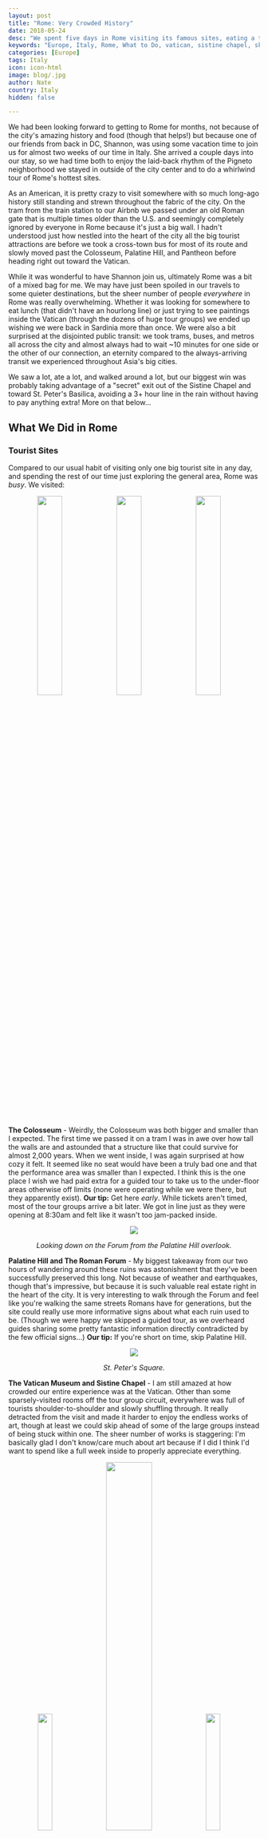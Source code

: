 ```yaml
---
layout: post
title: "Rome: Very Crowded History"
date: 2018-05-24
desc: "We spent five days in Rome visiting its famous sites, eating a ton, and having friend with a friend from back home."
keywords: "Europe, Italy, Rome, What to Do, vatican, sistine chapel, skip st peters line, RTW"
categories: [Europe]
tags: Italy
icon: icon-html
image: blog/.jpg
author: Nate
country: Italy
hidden: false

---
```


We had been looking forward to getting to Rome for months, not because of the city's amazing history and food (though that helps!) but because one of our friends from back in DC, Shannon, was using some vacation time to join us for almost two weeks of our time in Italy. She arrived a couple days into our stay, so we had time both to enjoy the laid-back rhythm of the Pigneto neighborhood we stayed in outside of the city center and to do a whirlwind tour of Rome's hottest sites. 

As an American, it is pretty crazy to visit somewhere with so much long-ago history still standing and strewn throughout the fabric of the city. On the tram from the train station to our Airbnb we passed under an old Roman gate that is multiple times older than the U.S. and seemingly completely ignored by everyone in Rome because it's just a big wall. I hadn't understood just how nestled into the heart of the city all the big tourist attractions are before we took a cross-town bus for most of its route and slowly moved past the Colosseum, Palatine Hill, and Pantheon before heading right out toward the Vatican.

While it was wonderful to have Shannon join us, ultimately Rome was a bit of a mixed bag for me. We may have just been spoiled in our travels to some quieter destinations, but the sheer number of people _everywhere_ in Rome was really overwhelming. Whether it was looking for somewhere to eat lunch (that didn't have an hourlong line) or just trying to see paintings inside the Vatican (through the dozens of huge tour groups) we ended up wishing we were back in Sardinia more than once. We were also a bit surprised at the disjointed public transit: we took trams, buses, and metros all across the city and almost always had to wait ~10 minutes for one side or the other of our connection, an eternity compared to the always-arriving transit we experienced throughout Asia's big cities.

We saw a lot, ate a lot, and walked around a lot, but our biggest win was probably taking advantage of a "secret" exit out of the Sistine Chapel and toward St. Peter's Basilica, avoiding a 3+ hour line in the rain without having to pay anything extra! More on that below...

## <i class="fa fa-check-square" aria-hidden="true" style="color:#2495C4;"></i> What We Did in Rome

### Tourist Sites

Compared to our usual habit of visiting only one big tourist site in any day, and spending the rest of our time just exploring the general area, Rome was _busy_. We visited:

<div style="text-align: center; max-width: calc(100% - 20px);"><a href="/static/assets/img/blog/RomeColosseumOuter.jpg" target="_blank"><img src="/static/assets/img/blog/RomeColosseumOuter.jpg" width="32%"></a> <a href="/static/assets/img/blog/RomeColosseumInnerFloor.jpg" target="_blank"><img src="/static/assets/img/blog/RomeColosseumInnerFloor.jpg" width="32%"></a> <a href="/static/assets/img/blog/RomeColosseumUs.jpg" target="_blank"><img src="/static/assets/img/blog/RomeColosseumUs.jpg" width="32%"></a></div><p></p>

**The Colosseum** - Weirdly, the Colosseum was both bigger and smaller than I expected. The first time we passed it on a tram I was in awe over how tall the walls are and astounded that a structure like that could survive for almost 2,000 years. When we went inside, I was again surprised at how cozy it felt. It seemed like no seat would have been a truly bad one and that the performance area was smaller than I expected. I think this is the one place I wish we had paid extra for a guided tour to take us to the under-floor areas otherwise off limits (none were operating while we were there, but they apparently exist). **Our tip:** Get here _early_. While tickets aren't timed, most of the tour groups arrive a bit later. We got in line just as they were opening at 8:30am and felt like it wasn't too jam-packed inside.

<div style="text-align: center;"><a href="/static/assets/img/blog/RomeForumPANO.jpg" target="_blank"><img src="/static/assets/img/blog/RomeForumPANO.jpg" style="max-width: calc(95% - 20px);"></a><p><i>Looking down on the Forum from the Palatine Hill overlook.</i></p></div><p></p> 

**Palatine Hill and The Roman Forum** - My biggest takeaway from our two hours of wandering around these ruins was astonishment that they've been successfully preserved this long. Not because of weather and earthquakes, though that's impressive, but because it is such valuable real estate right in the heart of the city. It is very interesting to walk through the Forum and feel like you're walking the same streets Romans have for generations, but the site could really use more informative signs about what each ruin used to be. (Though we were happy we skipped a guided tour, as we overheard guides sharing some pretty fantastic information directly contradicted by the few official signs...) **Our tip:** If you're short on time, skip Palatine Hill.

<div style="text-align: center;"><a href="/static/assets/img/blog/RomeVaticanPANO.jpg" target="_blank"><img src="/static/assets/img/blog/RomeVaticanPANO.jpg" style="max-width: calc(95% - 20px);"></a><p><i>St. Peter's Square.</i></p></div><p></p> 

**The Vatican Museum and Sistine Chapel** - I am still amazed at how crowded our entire experience was at the Vatican. Other than some sparsely-visited rooms off the tour group circuit, everywhere was full of tourists shoulder-to-shoulder and slowly shuffling through. It really detracted from the visit and made it harder to enjoy the endless works of art, though at least we could skip ahead of some of the large groups instead of being stuck within one. The sheer number of works is staggering: I'm basically glad I don't know/care much about art because if I did I think I'd want to spend like a full week inside to properly appreciate everything. 

<div style="text-align: center; max-width: calc(100% - 20px);"><a href="/static/assets/img/blog/RomeVaticanSculptedDrapes.jpg" target="_blank"><img src="/static/assets/img/blog/RomeVaticanSculptedDrapes.jpg" width="24.5%"></a> <a href="/static/assets/img/blog/RomeVaticanMapHallway.jpg" target="_blank"><img src="/static/assets/img/blog/RomeVaticanMapHallway.jpg" width="43.5%"></a> <a href="/static/assets/img/blog/RomeVaticanScultureModel.jpg" target="_blank"><img src="/static/assets/img/blog/RomeVaticanScultureModel.jpg" width="24.5%"></a><p><i>Left: Why have drapes when you can just sculpt some out of marble? Center: My favorite room in the Vatican Museum, with painted maps of different areas of Italy. Right: The thinness of some of the sculpture is dumbfounding to me.</i></p></div><p></p>

The Sistine Chapel is obviously astounding, and a lot smaller than I had imagined before we arrived. Though, again, being packed in like sardines to stand there and stare up at the ceiling felt a bit less climactic than if we had been able to sit in pews and really appreciate all of the different motifs. **Our tip:** Buy a [skip the line ticket](LINK) for a few extra euro _and_ use the `partners` line to get in: we had literally zero wait time to get all the way into the museum.

<div style="text-align: center; max-width: calc(100% - 20px);"><a href="/static/assets/img/blog/RomeVaticanSquare.jpg" target="_blank"><img src="/static/assets/img/blog/RomeVaticanSquare.jpg" width="35.5%"></a> <a href="/static/assets/img/blog/RomeVaticanStPetersBig.jpg" target="_blank"><img src="/static/assets/img/blog/RomeVaticanStPetersBig.jpg" width="20%"></a> <a href="/static/assets/img/blog/RomeVaticanStPetersCeiling.jpg" target="_blank"><img src="/static/assets/img/blog/RomeVaticanStPetersCeiling.jpg" width="35.5%"></a><p><i>Outside and inside St. Peter's Basilica.</i></p></div><p></p>

**St. Peter's Basilica** - _Wow!_ This was the one place in Rome where it seemed like they properly meter the flow of tourists and we had space to both move around and actually appreciate the space. I'm sure it also helps that feeling that the Basilica is _huge_, way larger than I expected even knowing going in that it's the largest one in the world. Like [PLACE](LINK), visiting was a continual lesson in poor tourist behavior, but otherwise it was probably my favorite site in Rome. If we hadn't been starving by this point I think we could have easily stayed for hours exploring the main space and then the crypt. We didn't go to the top of the dome because the line was so long when we arrived, but when we were leaving it was only a few people so would have been possible. **Our top tip for all of Rome: Use the ["secret" exit from the Sistine Chapel](LINK) that all the tour groups use to move directly to St. Peter's and skip the _3 hour_ line outside to re-enter once you'v left the Vatican Museum.** We did it, the guards didn't stop us/didn't seem to care, and it was probably the only reason we actually got in to St. Peter's instead of just giving up when we saw the line.

<div style="text-align: center; max-width: calc(100% - 20px);"><a href="/static/assets/img/blog/RomeBorgheseView.jpg" target="_blank"><img src="/static/assets/img/blog/RomeBorgheseView.jpg" width="45%"></a> <a href="/static/assets/img/blog/RomeBorgheseLake.jpg" target="_blank"><img src="/static/assets/img/blog/RomeBorgheseLake.jpg" width="45%"></a><p><i>Villa Borghese</i></p></div><p></p>

**Villa Borghese Park** - Shannon had wanted to go to the art museum at Villa Borghese but by the time we looked for tickets every hour-long entry slot was fully booked for our entire time in Rome. Happy for me, sad for her, but we could still go and explore the free public gardens just to the north of the heart of Rome. Entering by the **Piazza di Popolo** we immediately got to a platform with stunning views across the Piazza, the River Tiber, and all the way to the Vatican. The rest of the park was an almost-empty green space we really enjoyed wandering through, and with good public transit at every exit it is the rare place in Rome that is truly _convenient._

**Giardino degli Aranci** - We visited this small park overlooking the River Tiber on our first day, mostly because it was beautiful out and rain was forecasted for the rest of our time. It was a Saturday and the park was _packed_ with both locals and tourists enjoying the sunshine. We took some lovely photos of the view across the river toward the Vatican but without any free benches we didn't stay long before heading down the steep stairs on its west side to walk along the river itself.

<div style="text-align: center; max-width: calc(100% - 20px);"><a href="/static/assets/img/blog/RomeAmyParkBalcony.jpg" target="_blank"><img src="/static/assets/img/blog/RomeAmyParkBalcony.jpg" width="45%"></a> <a href="/static/assets/img/blog/RomeCastleSanTelmoBridge.jpg" target="_blank"><img src="/static/assets/img/blog/RomeCastleSanTelmoBridge.jpg" width="45%"></a><p><i>Left: Giardino degli Aranci. Right: Castel Sant'Angelo from across the river.</i></p></div><p></p>

**Trastevere Neighborhood** - We had been told that Trastevere is _the_ neighborhood for good eating in Rome, and also great to just wander around exploring endless narrow streets. What we didn't understand is that _everyone_ is told this. Every restaurant we tried to stop at was fully-booked or had a line out the door, and the directionless wandering we're so fond of was a bit mired by hearing more English than Italian from everyone else doing the same thing. We did find a couple empty and interesting streets, but mostly we just felt like tourists have overwhelmed the area.

**Fountains** - We visited the **Trevi Fountain**, the **Moro**, the **Neptune**, and countless other smaller ones. I hadn't realized just how big a thing these are for tourists, and every one we went to was (again) completely packed. Trevi was definitely worst, with so many tourists it was hard to move around, but there is definitely no sitting around, sipping coffee, and enjoying the sound of water at any of them. Oh well!

**INSERT FOUNTAIN PHOTOS**

### Pizza, Pasta, and More

Ordered roughly from the place we enjoyed the most to the least, it's worth mentioning our meals at:

**Sora Margherita** - This hidden gem in downtown Rome has definitely been discovered by tourists–the handwritten signs in English reminding you how to pay are evidence enough–but not changed by them and was our favorite meal in Rome. We arrived right when they were opening at 12:30pm and were lucky that we did as we got one of only two tables that weren't pre-reserved. The pasta was fresh and by far the tastiest we've had in Italy, though the biggest standout was their deep fried artichoke appetizer, which had amazingly crispy leaves, a soft heart, and was truly perfect. We'd go back in a heartbeat and bring bigger appetites so we could really indulge.

<div style="float: right; text-align: right; width: 28%;"><a href="/static/assets/img/blog/RomePizzasHuge.jpg" target="_blank"><img src="/static/assets/img/blog/RomePizzasHuge.jpg" width="95%"></a><p><i>Too much food at Pizzeria da Simone.</i></p></div><p></p>

**Pizzeria da Simone** - This pizza and pasta place with a couple locations out in the neighborhoods away from downtown was our first meal in Rome and was a wonderful surprise. Despite us being the only non-Italian-speakers there they were happy to help us struggle through ordering and advised us well to try their `suppli` (fried balls of rice and sauce/toppings). We ended up ordering about twice as much as we could eat and they helped us package it up so we could have the rest for dinner, I'm sure laughing a bit at the silly Americans. Everything we had was great and we'd definitely head there again if we were nearby.

<div style="text-align: center; max-width: calc(100% - 20px);"><a href="/static/assets/img/blog/RomeRaceCrowd.jpg" target="_blank"><img src="/static/assets/img/blog/RomeRaceCrowd.jpg" width="45%"></a><p><i>Race for a Cure... in our way!</i></p></div><p></p>

**Campagna Amica Market (weekend-only)** - We had a bit of a misfire on our first morning in Rome, when we got halfway to Trastavere on the tram only to be offloaded because Rome's Race for a Cure was taking place and a hundred thousand walkers were in our way... We fought our way through the crowds toward the river and then cut off to this weekend-only market tucked away in an old warehouse. While about half the people there had wandered over from the race, there were few tourists and the cheese and meat selection was phenomenal. We enjoyed some fried octopus and anchovies from a food truck in the courtyard and felt it was the best market we've been to since Asia.

**Obicà** - Billed as a "mozzarella bar", we had a totally-fine lunch at Obicà but weren't blown away by any of it. I got my first Italian carbonara, which I'd been really looking forward to, and ended up with a bowl closer to scrambled-eggs-with-noodles than anything I would normally associate with carbonara.

**DaVero** - Out in Pineto near our Airbnb, we stopped here for on our last evening in Rome for an `aperitivo` - traditionally a happy hour where you buy a drink and get free access to a robust buffet. Their concept was a bit different, with you ordering items rather than visiting a buffet, and everything was just _okay_.

**Necci** - Also out in Pineto, this seemed to be the biggest hotspot of the area. Highly recommended by our Airbnb host and seemingly always busy, we were turned away for lunch on our first day but later went back for drinks with Shannon. Their House Spritz was one of the worst drinks any of us had ever tasted (cough syrup!) and nothing else was that much better. Definitely a cool spot, but we'd stick to wine/beer in the future...

### Gelato

Shannon made a pledge to herself before setting out to Italy that she would have gelato every day she was there and while, sadly, we broke that streak after eating too much for lunch one day we still had our fill.

<div style="text-align: center; max-width: calc(100% - 20px);"><a href="/static/assets/img/blog/RomeGelatoAmyOutside.jpg" target="_blank"><img src="/static/assets/img/blog/RomeGelatoAmyOutside.jpg" width="24.5%"></a> <a href="/static/assets/img/blog/RomeVaticanGelatoSunglasses.jpg" target="_blank"><img src="/static/assets/img/blog/RomeVaticanGelatoSunglasses.jpg" width="43.5%"></a> <a href="/static/assets/img/blog/RomeGelatoOldBridge.jpg" target="_blank"><img src="/static/assets/img/blog/RomeGelatoOldBridge.jpg" width="24.5%"></a><p><i>Left: Amy with her cone outside our favorite Gelato shop. Right: The famous, if underwhelming, gelato across from the Vatican.</i></p></div><p></p>

We got a lot of recommendations from friends who've spent time in Italy, but our favorite by fare was **Gelateria del Viale** on the edge of the Trastevere neighborhood. Their fruit flavors were incredibly deep while still being very creamy, and their chocolate was the most savory I've ever had. If I were stuck on a desert island with one ice cream shop from anywhere in the world, this would be it.

We also tried the much-hyped **Old Bridge Gelateria** across the street from the Vatican line and thought it was good but not great. The flavors weren't quite as robust and their chocolate ended up feeling a bit slimey for reasons I don't understand. Our only _bad_ experience was at **Gelateria dei Gracchi** near the Piazza di Popolo, which was probably the worst gelato we've ever had. They're popular and other people didn't seem disgusted, but ours were poor, tasteless imitations of good gelato.

## <i class="fa fa-check-square" aria-hidden="true" style="color:#2495C4;"></i> How We Did with Our Budget in Rome

For our time in Rome, we had budgeted as much as 85 USD a night for accommodations. Since our friend Shannon was joining up with us for a couple of weeks beginning in Rome we needed a bigger Airbnb than normal and there wasn't much availability, but we finally snagged one out in the Pigneto neighborhood at 96 USD a night for our share of it. Being out of the city center was a nice change of pace and we enjoyed the locals-only restaurants scattered throughout the neighborhood, though the 30+ minute voyage to/from the city got a bit tiresome.

We had also budgeted 15 USD per day per person for food and 20 USD per day per person for entertainment. Out of that planned 70 USD total, we ended up spending 91 USD per day on average, with the biggest expenses being our transit passes (56 USD total) and lunches out (average of 33 USD total). Overall we ended up going about 100 USD over budget total for our time in Rome, which is more than offset by the money we saved up [in Sardinia](LINK). We always knew Italy would be expensive and it's definitely worth it to spend down some of our surplus to really enjoy it!

Our very last taste of Rome was waiting 25 minutes for a tram that was supposed to arrive every 5 minutes and then sprinting through Roma Termini train station to try to make our onward train to Lerici, on the Tuscan coast. Luckily we did, or our budget would have been blown replacing those tickets at the pricey day-of rate!

<div style="text-align: center; max-width: calc(100% - 20px);"><a href="/static/assets/img/blog/RomeUmbrellas.jpg" target="_blank"><img src="/static/assets/img/blog/RomeUmbrellas.jpg" width="45%"></a> <a href="/static/assets/img/blog/RomeWaterFountain.jpg" target="_blank"><img src="/static/assets/img/blog/RomeWaterFountain.jpg" width="25.4%"></a><p><i>Left: We got good use of our matching umbrellas during the frequent short downpours. Right: One of many public faucets always pouring out water throughout Rome–guess they don't have a drought to worry about!</i></p></div><p></p>

